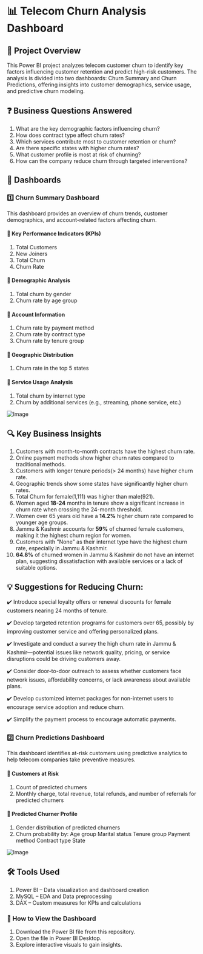 # 📊 Telecom Churn Analysis Dashboard
## 📌 Project Overview
This Power BI project analyzes telecom customer churn to identify key factors influencing customer retention and predict high-risk customers. The analysis is divided into two dashboards: Churn Summary and Churn Predictions, offering insights into customer demographics, service usage, and predictive churn modeling.

## ❓ Business Questions Answered
1. What are the key demographic factors influencing churn?
2. How does contract type affect churn rates?
3. Which services contribute most to customer retention or churn?
4. Are there specific states with higher churn rates?
5. What customer profile is most at risk of churning?
6. How can the company reduce churn through targeted interventions?

## 📂 Dashboards
### 1️⃣ Churn Summary Dashboard
This dashboard provides an overview of churn trends, customer demographics, and account-related factors affecting churn.

#### 🔹 Key Performance Indicators (KPIs)

1. Total Customers
2. New Joiners
3. Total Churn
4. Churn Rate

#### 🔹 Demographic Analysis

1. Total churn by gender
2. Churn rate by age group
   
#### 🔹 Account Information

1. Churn rate by payment method
2. Churn rate by contract type
3. Churn rate by tenure group

#### 🔹 Geographic Distribution

1. Churn rate in the top 5 states

#### 🔹 Service Usage Analysis

1. Total churn by internet type
2. Churn by additional services (e.g., streaming, phone service, etc.)
   

![Image](https://github.com/user-attachments/assets/31f9deb0-3bc1-4818-885b-62ee9b58f098)

## 🔍 Key Business Insights
1. Customers with month-to-month contracts have the highest churn rate.
2. Online payment methods show higher churn rates compared to traditional methods.
3. Customers with longer tenure periods(> 24 months) have higher churn rate.
4. Geographic trends show some states have significantly higher churn rates.
5. Total Churn for female(1,111) was higher than male(921).
6. Women aged **18-24** months in tenure show a significant increase in churn rate when crossing the 24-month threshold.
7. Women over 65 years old have a **14.2%** higher churn rate compared to younger age groups.
8. Jammu & Kashmir accounts for **59%** of churned female customers, making it the highest churn region for women.
9. Customers with "None" as their internet type have the highest churn rate, especially in Jammu & Kashmir.
10. **64.8%** of churned women in Jammu & Kashmir do not have an internet plan, suggesting dissatisfaction with available services or a lack of suitable options.

## 💡 Suggestions for Reducing Churn:
✔️ Introduce special loyalty offers or renewal discounts for female customers nearing 24 months of tenure.
 
✔️ Develop targeted retention programs for customers over 65, possibly by improving customer service and offering personalized plans.
 
✔️ Investigate and conduct a survey the high churn rate in Jammu & Kashmir—potential issues like network quality, pricing, or service disruptions could be driving customers away.
 
✔️ Consider door-to-door outreach to assess whether customers face network issues, affordability concerns, or lack awareness about available plans.
 
✔️ Develop customized internet packages for non-internet users to encourage service adoption and reduce churn.

✔️ Simplify the payment process to encourage automatic payments.


### 2️⃣ Churn Predictions Dashboard
This dashboard identifies at-risk customers using predictive analytics to help telecom companies take preventive measures.

#### 🔹 Customers at Risk

1. Count of predicted churners
2. Monthly charge, total revenue, total refunds, and number of referrals for predicted churners

#### 🔹 Predicted Churner Profile

1. Gender distribution of predicted churners
2. Churn probability by:
  Age group
  Marital status
  Tenure group
  Payment method
  Contract type
  State

![Image](https://github.com/user-attachments/assets/176969ac-b636-46ac-8fcc-077dc5980463)

## 🛠 Tools Used
1. Power BI – Data visualization and dashboard creation
2. MySQL  – EDA and Data preprocessing
3. DAX – Custom measures for KPIs and calculations
### 🚀 How to View the Dashboard
1. Download the Power BI file from this repository.
2. Open the file in Power BI Desktop.
3. Explore interactive visuals to gain insights.
